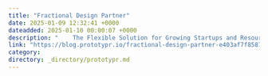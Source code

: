 ```yaml
---
title: "Fractional Design Partner"
date: 2025-01-09 12:32:41 +0000
dateadded: 2025-01-10 00:00:07 +0000
description: "    The Flexible Solution for Growing Startups and Resource-Conscious Agencies  Continue reading on Prototypr »  "
link: "https://blog.prototypr.io/fractional-design-partner-e403af7f8587?source=rss----eb297ea1161a---4"
category:
directory: _directory/prototypr.md
---
```

